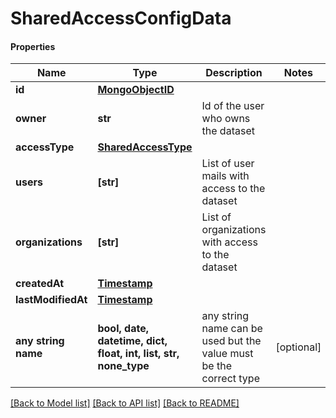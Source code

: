 # SharedAccessConfigData

#### Properties
Name | Type | Description | Notes
------------ | ------------- | ------------- | -------------
**id** | [**MongoObjectID**](MongoObjectID.md) |  | 
**owner** | **str** | Id of the user who owns the dataset | 
**accessType** | [**SharedAccessType**](SharedAccessType.md) |  | 
**users** | **[str]** | List of user mails with access to the dataset | 
**organizations** | **[str]** | List of organizations with access to the dataset | 
**createdAt** | [**Timestamp**](Timestamp.md) |  | 
**lastModifiedAt** | [**Timestamp**](Timestamp.md) |  | 
**any string name** | **bool, date, datetime, dict, float, int, list, str, none_type** | any string name can be used but the value must be the correct type | [optional]

[[Back to Model list]](../README.md#documentation-for-models) [[Back to API list]](../README.md#documentation-for-api-endpoints) [[Back to README]](../README.md)

